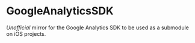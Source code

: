 GoogleAnalyticsSDK
==================

*Unofficial* mirror for the Google Analytics SDK to be used as a submodule on iOS projects.

